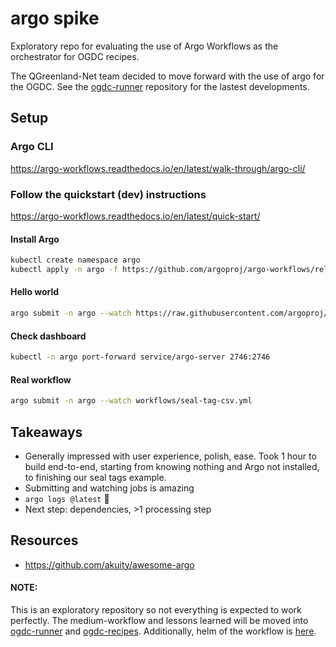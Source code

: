 # argo spike

Exploratory repo for evaluating the use of Argo Workflows as the orchestrator
for OGDC recipes.

The QGreenland-Net team decided to move forward with the use of argo for the
OGDC. See the [ogdc-runner](https://github.com/QGreenland-Net/ogdc-runner/)
repository for the lastest developments.

## Setup

### Argo CLI

<https://argo-workflows.readthedocs.io/en/latest/walk-through/argo-cli/>


### Follow the quickstart (dev) instructions

<https://argo-workflows.readthedocs.io/en/latest/quick-start/>

#### Install Argo

```bash
kubectl create namespace argo
kubectl apply -n argo -f https://github.com/argoproj/argo-workflows/releases/download/v3.5.6/quick-start-minimal.yaml
```


#### Hello world

```bash
argo submit -n argo --watch https://raw.githubusercontent.com/argoproj/argo-workflows/main/examples/hello-world.yaml
```


#### Check dashboard

```bash
kubectl -n argo port-forward service/argo-server 2746:2746
```


#### Real workflow

```bash
argo submit -n argo --watch workflows/seal-tag-csv.yml
```


## Takeaways

* Generally impressed with user experience, polish, ease. Took 1 hour to build
  end-to-end, starting from knowing nothing and Argo not installed, to finishing our
  seal tags example.
* Submitting and watching jobs is amazing
* `argo logs @latest` :star_struck:
* Next step: dependencies, >1 processing step


## Resources

* <https://github.com/akuity/awesome-argo>

#### NOTE:  

This is an exploratory repository so not everything is expected to work perfectly. The medium-workflow and lessons learned will be moved into [ogdc-runner](https://github.com/QGreenland-Net/ogdc-runner) and [ogdc-recipes](https://github.com/QGreenland-Net/ogdc-recipes). Additionally, helm of the workflow is [here](https://github.com/rushirajnenuji/dataone-gse/blob/feature-argo-helm/scripts/workflows/ice_basins_workflow.py).
